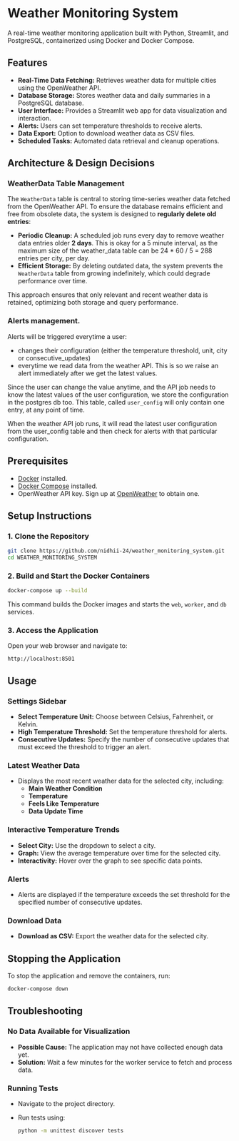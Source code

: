 # Weather Monitoring System

A real-time weather monitoring application built with Python, Streamlit, and PostgreSQL, containerized using Docker and Docker Compose.

## Features

- **Real-Time Data Fetching:** Retrieves weather data for multiple cities using the OpenWeather API.
- **Database Storage:** Stores weather data and daily summaries in a PostgreSQL database.
- **User Interface:** Provides a Streamlit web app for data visualization and interaction.
- **Alerts:** Users can set temperature thresholds to receive alerts.
- **Data Export:** Option to download weather data as CSV files.
- **Scheduled Tasks:** Automated data retrieval and cleanup operations.

## Architecture & Design Decisions

### WeatherData Table Management

The `WeatherData` table is central to storing time-series weather data fetched from the OpenWeather API. To ensure the database remains efficient and free from obsolete data, the system is designed to **regularly delete old entries**:

- **Periodic Cleanup:** A scheduled job runs every day to remove weather data entries older **2 days**. This is okay for a 5 minute interval, as the maximum size of the weather_data table can be 24 * 60 / 5 = 288 entries per city, per day.
- **Efficient Storage:** By deleting outdated data, the system prevents the `WeatherData` table from growing indefinitely, which could degrade performance over time.

This approach ensures that only relevant and recent weather data is retained, optimizing both storage and query performance.

### Alerts management.

Alerts will be triggered everytime a user:

- changes their configuration (either the temperature threshold, unit, city or consecutive_updates)
- everytime we read data from the weather API. This is so we raise an alert immediately after we get the latest values.

Since the user can change the value anytime, and the API job needs to know the latest values of the user configuration, we store the configuration in the postgres db too. This table, called `user_config` will only contain one entry, at any point of time.

When the weather API job runs, it will read the latest user configuration from the user_config table and then check for alerts with that particular configuration.

## Prerequisites

- [Docker](https://docs.docker.com/get-docker/) installed.
- [Docker Compose](https://docs.docker.com/compose/install/) installed.
- OpenWeather API key. Sign up at [OpenWeather](https://openweathermap.org/) to obtain one.

## Setup Instructions

### **1. Clone the Repository**

```bash
git clone https://github.com/nidhii-24/weather_monitoring_system.git
cd WEATHER_MONITORING_SYSTEM
```

### **2. Build and Start the Docker Containers**

```bash
docker-compose up --build
```

This command builds the Docker images and starts the `web`, `worker`, and `db` services.

### **3. Access the Application**

Open your web browser and navigate to:

```
http://localhost:8501
```

## Usage

### **Settings Sidebar**

- **Select Temperature Unit:** Choose between Celsius, Fahrenheit, or Kelvin.
- **High Temperature Threshold:** Set the temperature threshold for alerts.
- **Consecutive Updates:** Specify the number of consecutive updates that must exceed the threshold to trigger an alert.

### **Latest Weather Data**

- Displays the most recent weather data for the selected city, including:
  - **Main Weather Condition**
  - **Temperature**
  - **Feels Like Temperature**
  - **Data Update Time**

### **Interactive Temperature Trends**

- **Select City:** Use the dropdown to select a city.
- **Graph:** View the average temperature over time for the selected city.
- **Interactivity:** Hover over the graph to see specific data points.

### **Alerts**

- Alerts are displayed if the temperature exceeds the set threshold for the specified number of consecutive updates.

### **Download Data**

- **Download as CSV:** Export the weather data for the selected city.

## Stopping the Application

To stop the application and remove the containers, run:

```bash
docker-compose down
```

## Troubleshooting

### **No Data Available for Visualization**

- **Possible Cause:** The application may not have collected enough data yet.
- **Solution:** Wait a few minutes for the worker service to fetch and process data.


### **Running Tests**

- Navigate to the project directory.
- Run tests using:

  ```bash
  python -m unittest discover tests
  ```

